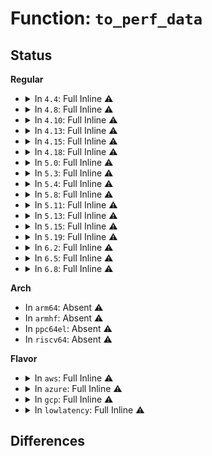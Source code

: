# Function: <code>to_perf_data</code>

## Status
<b>Regular</b>
<ul>
<li>
<details>
<summary>In <code>4.4</code>: Full Inline ⚠️</summary>

**Collision:** Unique Static

**Inline:** Full

**Transformation:** False

**Instances:**

```
In drivers/cpufreq/acpi-cpufreq.c (ffffffff816b5f5d)
Location: drivers/cpufreq/acpi-cpufreq.c:78
Inline: True
Inline callers:
  - drivers/cpufreq/acpi-cpufreq.c:get_cur_val
  - drivers/cpufreq/acpi-cpufreq.c:get_cur_freq_on_cpu
  - drivers/cpufreq/acpi-cpufreq.c:acpi_cpufreq_target
  - drivers/cpufreq/acpi-cpufreq.c:acpi_cpufreq_cpu_init
```
</details>
</li>
<li>
<details>
<summary>In <code>4.8</code>: Full Inline ⚠️</summary>

**Collision:** Unique Static

**Inline:** Full

**Transformation:** False

**Instances:**

```
In drivers/cpufreq/acpi-cpufreq.c (ffffffff8171888d)
Location: drivers/cpufreq/acpi-cpufreq.c:79
Inline: True
Inline callers:
  - drivers/cpufreq/acpi-cpufreq.c:acpi_cpufreq_cpu_init
  - drivers/cpufreq/acpi-cpufreq.c:acpi_cpufreq_fast_switch
  - drivers/cpufreq/acpi-cpufreq.c:acpi_cpufreq_target
  - drivers/cpufreq/acpi-cpufreq.c:acpi_cpufreq_target
  - drivers/cpufreq/acpi-cpufreq.c:get_cur_freq_on_cpu
  - drivers/cpufreq/acpi-cpufreq.c:get_cur_val
  - drivers/cpufreq/acpi-cpufreq.c:extract_freq
  - drivers/cpufreq/acpi-cpufreq.c:extract_freq
```
</details>
</li>
<li>
<details>
<summary>In <code>4.10</code>: Full Inline ⚠️</summary>

**Collision:** Unique Static

**Inline:** Full

**Transformation:** False

**Instances:**

```
In drivers/cpufreq/acpi-cpufreq.c (ffffffff8174a65f)
Location: drivers/cpufreq/acpi-cpufreq.c:79
Inline: True
Inline callers:
  - drivers/cpufreq/acpi-cpufreq.c:acpi_cpufreq_cpu_init
  - drivers/cpufreq/acpi-cpufreq.c:acpi_cpufreq_fast_switch
  - drivers/cpufreq/acpi-cpufreq.c:acpi_cpufreq_target
  - drivers/cpufreq/acpi-cpufreq.c:acpi_cpufreq_target
  - drivers/cpufreq/acpi-cpufreq.c:get_cur_freq_on_cpu
  - drivers/cpufreq/acpi-cpufreq.c:get_cur_val
  - drivers/cpufreq/acpi-cpufreq.c:extract_freq
  - drivers/cpufreq/acpi-cpufreq.c:extract_freq
```
</details>
</li>
<li>
<details>
<summary>In <code>4.13</code>: Full Inline ⚠️</summary>

**Collision:** Unique Static

**Inline:** Full

**Transformation:** False

**Instances:**

```
In drivers/cpufreq/acpi-cpufreq.c (ffffffff81768c8c)
Location: drivers/cpufreq/acpi-cpufreq.c:79
Inline: True
Inline callers:
  - drivers/cpufreq/acpi-cpufreq.c:acpi_cpufreq_cpu_init
  - drivers/cpufreq/acpi-cpufreq.c:acpi_cpufreq_fast_switch
  - drivers/cpufreq/acpi-cpufreq.c:acpi_cpufreq_target
  - drivers/cpufreq/acpi-cpufreq.c:acpi_cpufreq_target
  - drivers/cpufreq/acpi-cpufreq.c:get_cur_freq_on_cpu
  - drivers/cpufreq/acpi-cpufreq.c:get_cur_val
  - drivers/cpufreq/acpi-cpufreq.c:extract_freq
  - drivers/cpufreq/acpi-cpufreq.c:extract_freq
```
</details>
</li>
<li>
<details>
<summary>In <code>4.15</code>: Full Inline ⚠️</summary>

**Collision:** Unique Static

**Inline:** Full

**Transformation:** False

**Instances:**

```
In drivers/cpufreq/acpi-cpufreq.c (ffffffff817deb7c)
Location: drivers/cpufreq/acpi-cpufreq.c:79
Inline: True
Inline callers:
  - drivers/cpufreq/acpi-cpufreq.c:acpi_cpufreq_cpu_init
  - drivers/cpufreq/acpi-cpufreq.c:acpi_cpufreq_fast_switch
  - drivers/cpufreq/acpi-cpufreq.c:acpi_cpufreq_target
  - drivers/cpufreq/acpi-cpufreq.c:acpi_cpufreq_target
  - drivers/cpufreq/acpi-cpufreq.c:get_cur_freq_on_cpu
  - drivers/cpufreq/acpi-cpufreq.c:get_cur_val
  - drivers/cpufreq/acpi-cpufreq.c:extract_freq
  - drivers/cpufreq/acpi-cpufreq.c:extract_freq
```
</details>
</li>
<li>
<details>
<summary>In <code>4.18</code>: Full Inline ⚠️</summary>

**Collision:** Unique Static

**Inline:** Full

**Transformation:** False

**Instances:**

```
In drivers/cpufreq/acpi-cpufreq.c (ffffffff818276e2)
Location: drivers/cpufreq/acpi-cpufreq.c:79
Inline: True
Inline callers:
  - drivers/cpufreq/acpi-cpufreq.c:acpi_cpufreq_cpu_init
  - drivers/cpufreq/acpi-cpufreq.c:acpi_cpufreq_fast_switch
  - drivers/cpufreq/acpi-cpufreq.c:acpi_cpufreq_target
  - drivers/cpufreq/acpi-cpufreq.c:acpi_cpufreq_target
  - drivers/cpufreq/acpi-cpufreq.c:get_cur_freq_on_cpu
  - drivers/cpufreq/acpi-cpufreq.c:get_cur_val
  - drivers/cpufreq/acpi-cpufreq.c:extract_freq
  - drivers/cpufreq/acpi-cpufreq.c:extract_freq
```
</details>
</li>
<li>
<details>
<summary>In <code>5.0</code>: Full Inline ⚠️</summary>

**Collision:** Unique Static

**Inline:** Full

**Transformation:** False

**Instances:**

```
In drivers/cpufreq/acpi-cpufreq.c (ffffffff818535e2)
Location: drivers/cpufreq/acpi-cpufreq.c:80
Inline: True
Inline callers:
  - drivers/cpufreq/acpi-cpufreq.c:acpi_cpufreq_cpu_init
  - drivers/cpufreq/acpi-cpufreq.c:acpi_cpufreq_fast_switch
  - drivers/cpufreq/acpi-cpufreq.c:acpi_cpufreq_target
  - drivers/cpufreq/acpi-cpufreq.c:acpi_cpufreq_target
  - drivers/cpufreq/acpi-cpufreq.c:get_cur_freq_on_cpu
  - drivers/cpufreq/acpi-cpufreq.c:get_cur_val
  - drivers/cpufreq/acpi-cpufreq.c:extract_freq
  - drivers/cpufreq/acpi-cpufreq.c:extract_freq
```
</details>
</li>
<li>
<details>
<summary>In <code>5.3</code>: Full Inline ⚠️</summary>

**Collision:** Unique Static

**Inline:** Full

**Transformation:** False

**Instances:**

```
In drivers/cpufreq/acpi-cpufreq.c (ffffffff81896bc1)
Location: drivers/cpufreq/acpi-cpufreq.c:63
Inline: True
Inline callers:
  - drivers/cpufreq/acpi-cpufreq.c:acpi_cpufreq_cpu_init
  - drivers/cpufreq/acpi-cpufreq.c:acpi_cpufreq_fast_switch
  - drivers/cpufreq/acpi-cpufreq.c:acpi_cpufreq_target
  - drivers/cpufreq/acpi-cpufreq.c:acpi_cpufreq_target
  - drivers/cpufreq/acpi-cpufreq.c:get_cur_freq_on_cpu
  - drivers/cpufreq/acpi-cpufreq.c:get_cur_val
  - drivers/cpufreq/acpi-cpufreq.c:extract_freq
  - drivers/cpufreq/acpi-cpufreq.c:extract_freq
```
</details>
</li>
<li>
<details>
<summary>In <code>5.4</code>: Full Inline ⚠️</summary>

**Collision:** Unique Static

**Inline:** Full

**Transformation:** False

**Instances:**

```
In drivers/cpufreq/acpi-cpufreq.c (ffffffff818c8bd1)
Location: drivers/cpufreq/acpi-cpufreq.c:63
Inline: True
Inline callers:
  - drivers/cpufreq/acpi-cpufreq.c:acpi_cpufreq_cpu_init
  - drivers/cpufreq/acpi-cpufreq.c:acpi_cpufreq_fast_switch
  - drivers/cpufreq/acpi-cpufreq.c:acpi_cpufreq_target
  - drivers/cpufreq/acpi-cpufreq.c:acpi_cpufreq_target
  - drivers/cpufreq/acpi-cpufreq.c:get_cur_freq_on_cpu
  - drivers/cpufreq/acpi-cpufreq.c:get_cur_val
  - drivers/cpufreq/acpi-cpufreq.c:extract_freq
  - drivers/cpufreq/acpi-cpufreq.c:extract_freq
```
</details>
</li>
<li>
<details>
<summary>In <code>5.8</code>: Full Inline ⚠️</summary>

**Collision:** Unique Static

**Inline:** Full

**Transformation:** False

**Instances:**

```
In drivers/cpufreq/acpi-cpufreq.c (ffffffff8199ae21)
Location: drivers/cpufreq/acpi-cpufreq.c:64
Inline: True
Inline callers:
  - drivers/cpufreq/acpi-cpufreq.c:acpi_cpufreq_cpu_init
  - drivers/cpufreq/acpi-cpufreq.c:acpi_cpufreq_fast_switch
  - drivers/cpufreq/acpi-cpufreq.c:acpi_cpufreq_target
  - drivers/cpufreq/acpi-cpufreq.c:get_cur_freq_on_cpu
  - drivers/cpufreq/acpi-cpufreq.c:get_cur_val
  - drivers/cpufreq/acpi-cpufreq.c:drv_write
  - drivers/cpufreq/acpi-cpufreq.c:extract_freq
  - drivers/cpufreq/acpi-cpufreq.c:extract_freq
```
</details>
</li>
<li>
<details>
<summary>In <code>5.11</code>: Full Inline ⚠️</summary>

**Collision:** Unique Static

**Inline:** Full

**Transformation:** False

**Instances:**

```
In drivers/cpufreq/acpi-cpufreq.c (ffffffff8199dfba)
Location: drivers/cpufreq/acpi-cpufreq.c:65
Inline: True
Inline callers:
  - drivers/cpufreq/acpi-cpufreq.c:acpi_cpufreq_cpu_init
  - drivers/cpufreq/acpi-cpufreq.c:acpi_cpufreq_fast_switch
  - drivers/cpufreq/acpi-cpufreq.c:acpi_cpufreq_target
  - drivers/cpufreq/acpi-cpufreq.c:get_cur_freq_on_cpu
  - drivers/cpufreq/acpi-cpufreq.c:get_cur_val
  - drivers/cpufreq/acpi-cpufreq.c:drv_write
  - drivers/cpufreq/acpi-cpufreq.c:extract_freq
  - drivers/cpufreq/acpi-cpufreq.c:extract_freq
```
</details>
</li>
<li>
<details>
<summary>In <code>5.13</code>: Full Inline ⚠️</summary>

**Collision:** Unique Static

**Inline:** Full

**Transformation:** False

**Instances:**

```
In drivers/cpufreq/acpi-cpufreq.c (ffffffff81982bed)
Location: drivers/cpufreq/acpi-cpufreq.c:65
Inline: True
Inline callers:
  - drivers/cpufreq/acpi-cpufreq.c:acpi_cpufreq_cpu_init
  - drivers/cpufreq/acpi-cpufreq.c:acpi_cpufreq_fast_switch
  - drivers/cpufreq/acpi-cpufreq.c:acpi_cpufreq_target
  - drivers/cpufreq/acpi-cpufreq.c:acpi_cpufreq_target
  - drivers/cpufreq/acpi-cpufreq.c:get_cur_freq_on_cpu
  - drivers/cpufreq/acpi-cpufreq.c:get_cur_val
  - drivers/cpufreq/acpi-cpufreq.c:extract_freq
  - drivers/cpufreq/acpi-cpufreq.c:extract_freq
```
</details>
</li>
<li>
<details>
<summary>In <code>5.15</code>: Full Inline ⚠️</summary>

**Collision:** Unique Static

**Inline:** Full

**Transformation:** False

**Instances:**

```
In drivers/cpufreq/acpi-cpufreq.c (ffffffff81a2c0ba)
Location: drivers/cpufreq/acpi-cpufreq.c:65
Inline: True
Inline callers:
  - drivers/cpufreq/acpi-cpufreq.c:acpi_cpufreq_cpu_init
  - drivers/cpufreq/acpi-cpufreq.c:acpi_cpufreq_fast_switch
  - drivers/cpufreq/acpi-cpufreq.c:acpi_cpufreq_target
  - drivers/cpufreq/acpi-cpufreq.c:acpi_cpufreq_target
  - drivers/cpufreq/acpi-cpufreq.c:get_cur_freq_on_cpu
  - drivers/cpufreq/acpi-cpufreq.c:get_cur_val
  - drivers/cpufreq/acpi-cpufreq.c:extract_freq
  - drivers/cpufreq/acpi-cpufreq.c:extract_freq
```
</details>
</li>
<li>
<details>
<summary>In <code>5.19</code>: Full Inline ⚠️</summary>

**Collision:** Unique Static

**Inline:** Full

**Transformation:** False

**Instances:**

```
In drivers/cpufreq/acpi-cpufreq.c (ffffffff81b966a2)
Location: drivers/cpufreq/acpi-cpufreq.c:65
Inline: True
Inline callers:
  - drivers/cpufreq/acpi-cpufreq.c:acpi_cpufreq_cpu_init
  - drivers/cpufreq/acpi-cpufreq.c:acpi_cpufreq_fast_switch
  - drivers/cpufreq/acpi-cpufreq.c:acpi_cpufreq_target
  - drivers/cpufreq/acpi-cpufreq.c:acpi_cpufreq_target
  - drivers/cpufreq/acpi-cpufreq.c:get_cur_freq_on_cpu
  - drivers/cpufreq/acpi-cpufreq.c:get_cur_val
  - drivers/cpufreq/acpi-cpufreq.c:extract_freq
  - drivers/cpufreq/acpi-cpufreq.c:extract_freq
```
</details>
</li>
<li>
<details>
<summary>In <code>6.2</code>: Full Inline ⚠️</summary>

**Collision:** Unique Static

**Inline:** Full

**Transformation:** False

**Instances:**

```
In drivers/cpufreq/acpi-cpufreq.c (ffffffff81d372e3)
Location: drivers/cpufreq/acpi-cpufreq.c:66
Inline: True
Inline callers:
  - drivers/cpufreq/acpi-cpufreq.c:acpi_cpufreq_cpu_init
  - drivers/cpufreq/acpi-cpufreq.c:acpi_cpufreq_fast_switch
  - drivers/cpufreq/acpi-cpufreq.c:acpi_cpufreq_target
  - drivers/cpufreq/acpi-cpufreq.c:acpi_cpufreq_target
  - drivers/cpufreq/acpi-cpufreq.c:get_cur_freq_on_cpu
  - drivers/cpufreq/acpi-cpufreq.c:get_cur_val
  - drivers/cpufreq/acpi-cpufreq.c:extract_freq
  - drivers/cpufreq/acpi-cpufreq.c:extract_freq
```
</details>
</li>
<li>
<details>
<summary>In <code>6.5</code>: Full Inline ⚠️</summary>

**Collision:** Unique Static

**Inline:** Full

**Transformation:** False

**Instances:**

```
In drivers/cpufreq/acpi-cpufreq.c (ffffffff81da0679)
Location: drivers/cpufreq/acpi-cpufreq.c:67
Inline: True
Inline callers:
  - drivers/cpufreq/acpi-cpufreq.c:acpi_cpufreq_cpu_init
  - drivers/cpufreq/acpi-cpufreq.c:acpi_cpufreq_fast_switch
  - drivers/cpufreq/acpi-cpufreq.c:acpi_cpufreq_target
  - drivers/cpufreq/acpi-cpufreq.c:acpi_cpufreq_target
  - drivers/cpufreq/acpi-cpufreq.c:get_cur_freq_on_cpu
  - drivers/cpufreq/acpi-cpufreq.c:get_cur_val
  - drivers/cpufreq/acpi-cpufreq.c:extract_freq
  - drivers/cpufreq/acpi-cpufreq.c:extract_freq
```
</details>
</li>
<li>
<details>
<summary>In <code>6.8</code>: Full Inline ⚠️</summary>

**Collision:** Unique Static

**Inline:** Full

**Transformation:** False

**Instances:**

```
In drivers/cpufreq/acpi-cpufreq.c (ffffffff81e584f8)
Location: drivers/cpufreq/acpi-cpufreq.c:67
Inline: True
Inline callers:
  - drivers/cpufreq/acpi-cpufreq.c:acpi_cpufreq_cpu_init
  - drivers/cpufreq/acpi-cpufreq.c:acpi_cpufreq_fast_switch
  - drivers/cpufreq/acpi-cpufreq.c:acpi_cpufreq_target
  - drivers/cpufreq/acpi-cpufreq.c:acpi_cpufreq_target
  - drivers/cpufreq/acpi-cpufreq.c:get_cur_freq_on_cpu
  - drivers/cpufreq/acpi-cpufreq.c:get_cur_val
  - drivers/cpufreq/acpi-cpufreq.c:extract_freq
  - drivers/cpufreq/acpi-cpufreq.c:extract_freq
```
</details>
</li>
</ul>
<b>Arch</b>
<ul>
<li>
In <code>arm64</code>: Absent ⚠️
</li>
<li>
In <code>armhf</code>: Absent ⚠️
</li>
<li>
In <code>ppc64el</code>: Absent ⚠️
</li>
<li>
In <code>riscv64</code>: Absent ⚠️
</li>
</ul>
<b>Flavor</b>
<ul>
<li>
<details>
<summary>In <code>aws</code>: Full Inline ⚠️</summary>

**Collision:** Unique Static

**Inline:** Full

**Transformation:** False

**Instances:**

```
In drivers/cpufreq/acpi-cpufreq.c (ffffffff8186d2f1)
Location: drivers/cpufreq/acpi-cpufreq.c:63
Inline: True
Inline callers:
  - drivers/cpufreq/acpi-cpufreq.c:acpi_cpufreq_cpu_init
  - drivers/cpufreq/acpi-cpufreq.c:acpi_cpufreq_fast_switch
  - drivers/cpufreq/acpi-cpufreq.c:acpi_cpufreq_target
  - drivers/cpufreq/acpi-cpufreq.c:acpi_cpufreq_target
  - drivers/cpufreq/acpi-cpufreq.c:get_cur_freq_on_cpu
  - drivers/cpufreq/acpi-cpufreq.c:get_cur_val
  - drivers/cpufreq/acpi-cpufreq.c:extract_freq
  - drivers/cpufreq/acpi-cpufreq.c:extract_freq
```
</details>
</li>
<li>
<details>
<summary>In <code>azure</code>: Full Inline ⚠️</summary>

**Collision:** Unique Static

**Inline:** Full

**Transformation:** False

**Instances:**

```
In drivers/cpufreq/acpi-cpufreq.c (ffffffff81836071)
Location: drivers/cpufreq/acpi-cpufreq.c:63
Inline: True
Inline callers:
  - drivers/cpufreq/acpi-cpufreq.c:acpi_cpufreq_cpu_init
  - drivers/cpufreq/acpi-cpufreq.c:acpi_cpufreq_fast_switch
  - drivers/cpufreq/acpi-cpufreq.c:acpi_cpufreq_target
  - drivers/cpufreq/acpi-cpufreq.c:acpi_cpufreq_target
  - drivers/cpufreq/acpi-cpufreq.c:get_cur_freq_on_cpu
  - drivers/cpufreq/acpi-cpufreq.c:get_cur_val
  - drivers/cpufreq/acpi-cpufreq.c:extract_freq
  - drivers/cpufreq/acpi-cpufreq.c:extract_freq
```
</details>
</li>
<li>
<details>
<summary>In <code>gcp</code>: Full Inline ⚠️</summary>

**Collision:** Unique Static

**Inline:** Full

**Transformation:** False

**Instances:**

```
In drivers/cpufreq/acpi-cpufreq.c (ffffffff818be081)
Location: drivers/cpufreq/acpi-cpufreq.c:63
Inline: True
Inline callers:
  - drivers/cpufreq/acpi-cpufreq.c:acpi_cpufreq_cpu_init
  - drivers/cpufreq/acpi-cpufreq.c:acpi_cpufreq_fast_switch
  - drivers/cpufreq/acpi-cpufreq.c:acpi_cpufreq_target
  - drivers/cpufreq/acpi-cpufreq.c:acpi_cpufreq_target
  - drivers/cpufreq/acpi-cpufreq.c:get_cur_freq_on_cpu
  - drivers/cpufreq/acpi-cpufreq.c:get_cur_val
  - drivers/cpufreq/acpi-cpufreq.c:extract_freq
  - drivers/cpufreq/acpi-cpufreq.c:extract_freq
```
</details>
</li>
<li>
<details>
<summary>In <code>lowlatency</code>: Full Inline ⚠️</summary>

**Collision:** Unique Static

**Inline:** Full

**Transformation:** False

**Instances:**

```
In drivers/cpufreq/acpi-cpufreq.c (ffffffff818da391)
Location: drivers/cpufreq/acpi-cpufreq.c:63
Inline: True
Inline callers:
  - drivers/cpufreq/acpi-cpufreq.c:acpi_cpufreq_cpu_init
  - drivers/cpufreq/acpi-cpufreq.c:acpi_cpufreq_fast_switch
  - drivers/cpufreq/acpi-cpufreq.c:acpi_cpufreq_target
  - drivers/cpufreq/acpi-cpufreq.c:acpi_cpufreq_target
  - drivers/cpufreq/acpi-cpufreq.c:get_cur_freq_on_cpu
  - drivers/cpufreq/acpi-cpufreq.c:get_cur_val
  - drivers/cpufreq/acpi-cpufreq.c:extract_freq
  - drivers/cpufreq/acpi-cpufreq.c:extract_freq
```
</details>
</li>
</ul>

## Differences
